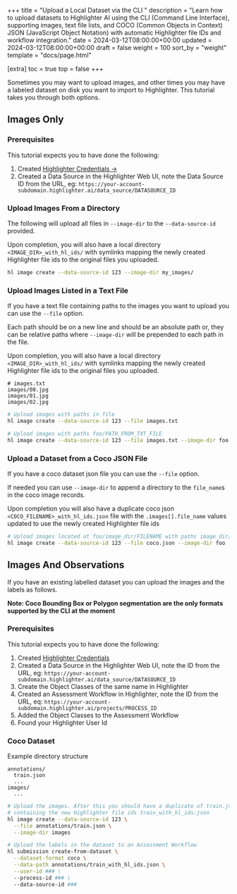 +++
title = "Upload a Local Dataset via the CLI "
description = "Learn how to upload datasets to Highlighter AI using the CLI (Command Line Interface), supporting images, text file lists, and COCO (Common Objects in Context) JSON (JavaScript Object Notation) with automatic Highlighter file IDs and workflow integration."
date = 2024-03-12T08:00:00+00:00
updated = 2024-03-12T08:00:00+00:00
draft = false
weight = 100
sort_by = "weight"
template = "docs/page.html"

[extra]
toc = true
top = false
+++

Sometimes you may want to upload images, and other times you may have a labeled
dataset on disk you want to import to Highlighter. This tutorial takes you through
both options.


## Images Only

### Prerequisites
  
This tutorial expects you to have done the following:

  1. Created [Highlighter Credentials →](../../reference/sdk/highlighter-credentials/)
  2. Created a Data Source in the Highlighter Web UI, note the Data Source ID from the URL, eg:
  `https://your-account-subdomain.highlighter.ai/data_source/DATASOURCE_ID`


### Upload Images From a Directory

The following will upload all files in `--image-dir` to the `--data-source-id`
provided.

Upon completion, you will also have a local directory `<IMAGE_DIR>_with_hl_ids/` with symlinks mapping the
newly created Highlighter file ids to the original files you uploaded.

```bash
hl image create --data-source-id 123 --image-dir my_images/
```


### Upload Images Listed in a Text File

If you have a text file containing paths to the images you want to upload you can
use the `--file` option.

Each path should be on a new line and should be an absolute path or, they can
be relative paths where `--image-dir` will be prepended to each path in the file.

Upon completion, you will also have a local directory `<IMAGE_DIR>_with_hl_ids/` with symlinks mapping the
newly created Highlighter file ids to the original files you uploaded.

```
# images.txt
images/00.jpg
images/01.jpg
images/02.jpg
```

```bash
# Upload images with paths in file
hl image create --data-source-id 123 --file images.txt

# Upload images with paths foo/PATH_FROM_TXT_FILE
hl image create --data-source-id 123 --file images.txt --image-dir foo
```

### Upload a Dataset from a Coco JSON File

If you have a coco dataset json file you can use the `--file` option.

If needed you can use `--image-dir` to append a directory to the `file_name`s
in the coco image records.

Upon completion you will also have a duplicate coco json `<COCO_FILENAME>_with_hl_ids.json` file with the `.images[].file_name` values updated to use the newly created Highlighter file ids

```bash
# Upload images located at foo/image_dir/FILENAME with paths image_dir/FILENAME listed in coco.json
hl image create --data-source-id 123 --file coco.json --image-dir foo
```

## Images And Observations

If you have an existing labelled dataset you can upload the images and 
the labels as follows.

**Note: Coco Bounding Box or Polygon segmentation are the only formats supported by the CLI at the moment**

### Prerequisites
  
This tutorial expects you to have done the following:

  1. Created [Highlighter Credentials](../../reference/sdk/highlighter-credentials/)
  2. Created a Data Source in the Highlighter Web UI, note the ID from the URL, eg:
  `https://your-account-subdomain.highlighter.ai/data_source/DATASOURCE_ID`
  4. Create the Object Classes of the same name in Highlighter
  3. Created an Assessment Workflow in Highlighter, note the ID from the URL, eq:
  `https://your-account-subdomain.highlighter.ai/projects/PROCESS_ID`
  5. Added the Object Classes to the Assessment Workflow
  6. Found your Highlighter User Id

### Coco Dataset

Example directory structure

```
annotations/
  train.json
  ...
images/
  ...
```

```bash
# Upload the images. After this you should have a duplicate of train.json
# containing the new Highlighter file ids train_with_hl_ids.json
hl image create --data-source-id 123 \
  --file annotations/train.json \
  --image-dir images

# Upload the labels in the dataset to an Assessment Workflow
hl submission create-from-dataset \
  --dataset-format coco \
  --data-path annotations/train_with_hl_ids.json \
  --user-id ### \
  --process-id ### \
  --data-source-id ###
```

